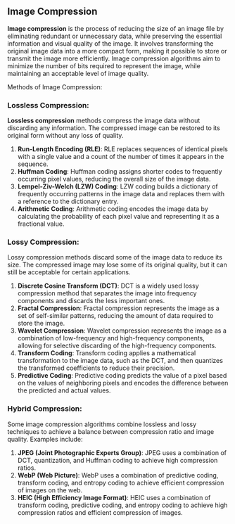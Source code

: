## Image Compression
**Image compression** is the process of reducing the size of an image file by eliminating redundant or unnecessary data, while preserving the essential information and visual quality of the image. It involves transforming the original image data into a more compact form, making it possible to store or transmit the image more efficiently. Image compression algorithms aim to minimize the number of bits required to represent the image, while maintaining an acceptable level of image quality.

Methods of Image Compression:
### Lossless Compression:
**Lossless compression** methods compress the image data without discarding any information. The compressed image can be restored to its original form without any loss of quality.
1. **Run-Length Encoding (RLE)**: RLE replaces sequences of identical pixels with a single value and a count of the number of times it appears in the sequence.
2. **Huffman Coding**: Huffman coding assigns shorter codes to frequently occurring pixel values, reducing the overall size of the image data.
3. **Lempel-Ziv-Welch (LZW) Coding**: LZW coding builds a dictionary of frequently occurring patterns in the image data and replaces them with a reference to the dictionary entry.
4. **Arithmetic Coding**: Arithmetic coding encodes the image data by calculating the probability of each pixel value and representing it as a fractional value.
### Lossy Compression:
Lossy compression methods discard some of the image data to reduce its size. The compressed image may lose some of its original quality, but it can still be acceptable for certain applications.
1. **Discrete Cosine Transform (DCT)**: DCT is a widely used lossy compression method that separates the image into frequency components and discards the less important ones.
2. **Fractal Compression**: Fractal compression represents the image as a set of self-similar patterns, reducing the amount of data required to store the image.
3. **Wavelet Compression**: Wavelet compression represents the image as a combination of low-frequency and high-frequency components, allowing for selective discarding of the high-frequency components.
4. **Transform Coding**: Transform coding applies a mathematical transformation to the image data, such as the DCT, and then quantizes the transformed coefficients to reduce their precision.
5. **Predictive Coding**: Predictive coding predicts the value of a pixel based on the values of neighboring pixels and encodes the difference between the predicted and actual values.
### Hybrid Compression:
Some image compression algorithms combine lossless and lossy techniques to achieve a balance between compression ratio and image quality. Examples include:
1. **JPEG (Joint Photographic Experts Group)**: JPEG uses a combination of DCT, quantization, and Huffman coding to achieve high compression ratios.
2. **WebP (Web Picture)**: WebP uses a combination of predictive coding, transform coding, and entropy coding to achieve efficient compression of images on the web.
3. **HEIC (High Efficiency Image Format)**: HEIC uses a combination of transform coding, predictive coding, and entropy coding to achieve high compression ratios and efficient compression of images.
